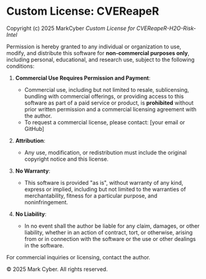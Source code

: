 # Custom License: CVEReapeR

Copyright (c) 2025 MarkCyber
*Custom License for CVEReapeR-H2O-Risk-Intel*

Permission is hereby granted to any individual or organization to use, modify, and distribute this software for **non-commercial purposes only**, including personal, educational, and research use, subject to the following conditions:

1. **Commercial Use Requires Permission and Payment**:
   - Commercial use, including but not limited to resale, sublicensing, bundling with commercial offerings, or providing access to this software as part of a paid service or product, is **prohibited** without prior written permission and a commercial licensing agreement with the author.
   - To request a commercial license, please contact: [your email or GitHub]

2. **Attribution**:
   - Any use, modification, or redistribution must include the original copyright notice and this license.

3. **No Warranty**:
   - This software is provided "as is", without warranty of any kind, express or implied, including but not limited to the warranties of merchantability, fitness for a particular purpose, and noninfringement.

4. **No Liability**:
   - In no event shall the author be liable for any claim, damages, or other liability, whether in an action of contract, tort, or otherwise, arising from or in connection with the software or the use or other dealings in the software.


For commercial inquiries or licensing, contact the author.

© 2025 Mark Cyber. All rights reserved.
